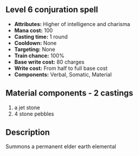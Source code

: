 ## Level 6 conjuration spell
- **Attributes:** Higher of intelligence and charisma
- **Mana cost:** 100
- **Casting time:** 1 round
- **Cooldown:** None
- **Targeting:** None
- **Train chance:** 100%
- **Base write cost:** 80 charges
- **Write cost:** From half to full base cost
- **Components:** Verbal, Somatic, Material
## Material components - 2 castings
1. a jet stone
2. 4 stone pebbles
## Description
Summons a permanent elder earth elemental
